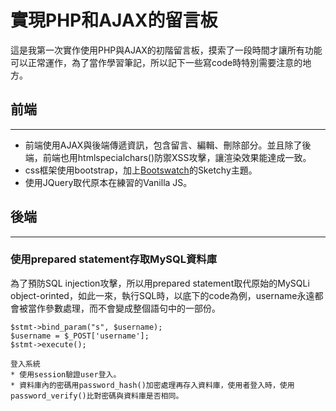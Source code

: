 # 實現PHP和AJAX的留言板

這是我第一次實作使用PHP與AJAX的初階留言板，摸索了一段時間才讓所有功能可以正常運作，為了當作學習筆記，所以記下一些寫code時特別需要注意的地方。

## 前端
------------
* 前端使用AJAX與後端傳遞資訊，包含留言、編輯、刪除部分。並且除了後端，前端也用htmlspecialchars()防禦XSS攻擊，讓渲染效果能達成一致。
* css框架使用bootstrap，加上[Bootswatch](https://bootswatch.com)的Sketchy主題。
* 使用JQuery取代原本在練習的Vanilla JS。

## 後端
------------
### 使用prepared statement存取MySQL資料庫
為了預防SQL injection攻擊，所以用prepared statement取代原始的MySQLi object-orinted，如此一來，執行SQL時，以底下的code為例，username永遠都會被當作參數處理，而不會變成整個語句中的一部份。

```$stmt = $conn->prepare("SELECT username, password FROM users WHERE username = ?");
$stmt->bind_param("s", $username);
$username = $_POST['username'];
$stmt->execute();

登入系統
* 使用session驗證user登入。
* 資料庫內的密碼用password_hash()加密處理再存入資料庫，使用者登入時，使用password_verify()比對密碼與資料庫是否相同。
